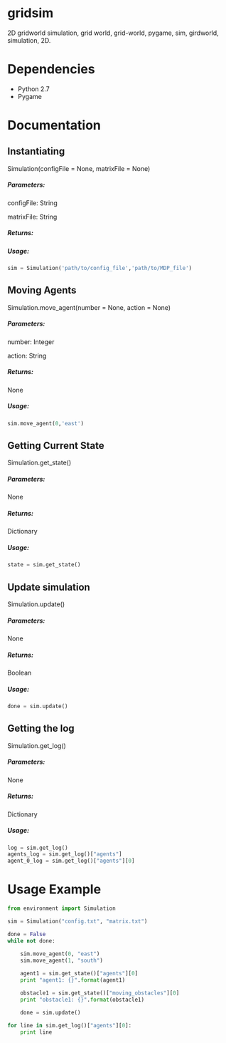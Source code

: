 # gridsim

2D gridworld simulation, grid world, grid-world, pygame, sim, girdworld, simulation, 2D.

# Dependencies

* Python 2.7
* Pygame

# Documentation

## Instantiating

Simulation(configFile = None, matrixFile = None)

##### Parameters:

configFile: String

matrixFile: String

##### Returns:

##### Usage:
```python
sim = Simulation('path/to/config_file','path/to/MDP_file')
```
## Moving Agents

Simulation.move_agent(number = None, action = None)

##### Parameters:

number: Integer

action: String

##### Returns:

None

##### Usage:
```python
sim.move_agent(0,'east')
```
## Getting Current State

Simulation.get_state()

##### Parameters:

None

##### Returns:

Dictionary

##### Usage:
```python
state = sim.get_state()
```
## Update simulation

Simulation.update()

##### Parameters:

None

##### Returns:

Boolean

##### Usage:
```python
done = sim.update()
```
## Getting the log

Simulation.get_log()

##### Parameters:

None

##### Returns:

Dictionary

##### Usage:

```python
log = sim.get_log()
agents_log = sim.get_log()["agents"]
agent_0_log = sim.get_log()["agents"][0]
```

# Usage Example

```python
from environment import Simulation

sim = Simulation("config.txt", "matrix.txt")

done = False
while not done:

    sim.move_agent(0, "east")
    sim.move_agent(1, "south")
    
    agent1 = sim.get_state()["agents"][0]
    print "agent1: {}".format(agent1)

    obstacle1 = sim.get_state()["moving_obstacles"][0]
    print "obstacle1: {}".format(obstacle1)

    done = sim.update()

for line in sim.get_log()["agents"][0]:
    print line
```